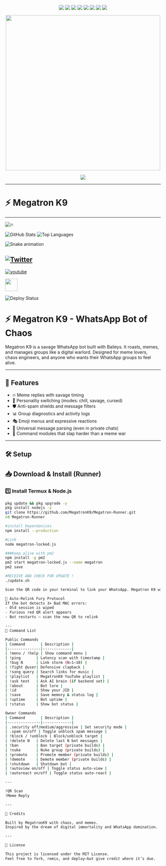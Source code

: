 <p align="center">
  <img src="https://img.shields.io/github/license/MegatronK9/Megatron?style=for-the-badge">
  <img src="https://img.shields.io/github/stars/MegatronK9/Megatron?style=for-the-badge">
  <img src="https://img.shields.io/github/forks/MegatronK9/Megatron?style=for-the-badge">
  <img src="https://img.shields.io/badge/Mode-Savage-red?style=for-the-badge">
  <img src="https://img.shields.io/badge/Chaos%20Level-9000-purple?style=for-the-badge">
  <img src="https://img.shields.io/badge/Status-Deploying-blue?style=for-the-badge">
  <img src="https://img.shields.io/github/package-json/v/MegatronK9/Megatron?label=Version&style=for-the-badge&color=orange">
  <img src="https://img.shields.io/github/last-commit/MegatronK9/Megatron?label=Last%20Updated&style=for-the-badge&color=yellow">
</p>

<p align="center">
  <img src="https://media.giphy.com/media/3o7aD2saalBwwftBIY/giphy.gif" width="500">
</p>

<p align="center">
  <img src="https://img.shields.io/badge/🔥-MegatronK9-red?style=for-the-badge">
</p>

---

# ⚡ Megatron K9

---

![🔥](https://img.shields.io/badge/🔥-MegatronK9-red?style=for-the-badge)

![GitHub Stats](https://github-readme-stats.vercel.app/api?username=MegatronK9&show_icons=true&theme=radical)
![Top Languages](https://github-readme-stats.vercel.app/api/top-langs/?username=MegatronK9&layout=compact&theme=radical)

![Snake animation](https://github.com/MegatronK9/MegatronK9/blob/output/github-contribution-grid-snake.svg)

[![Twitter](https://img.shields.io/badge/Twitter-@MegatronK9-blue?style=flat&logo=twitter)](https://twitter.com/MegatronK9)
---
[![youtube](https://img.shields.io/badge/youtube-@MegatronK9-red?style=round&logo=youtube)](https://youtube.com/MegatronK9)

<img src="https://cdn.jsdelivr.net/gh/devicons/devicon/icons/javascript/javascript-original.svg" width="40"/>

![Deploy Status](https://github.com/MegatronK9/Megatron/actions/workflows/deploy.yml/badge.svg)

# ⚡ Megatron K9 - WhatsApp Bot of Chaos

Megatron K9 is a savage WhatsApp bot built with Baileys. It roasts, memes, and manages groups like a digital warlord. Designed for meme lovers, chaos engineers, and anyone who wants their WhatsApp groups to feel alive.

---

## 🚀 Features

- 🔥 Meme replies with savage timing
- 🧠 Personality switching (modes: chill, savage, cursed)
- 🛡️ Anti-spam shields and message filters
- 📊 Group diagnostics and activity logs
- 🎭 Emoji menus and expressive reactions
- 🧵 Universal message parsing (even in private chats)
- 🧨 Command modules that slap harder than a meme war

---

## 🛠️ Setup

## 📥 Download & Install (Runner)

### 1️⃣ Install Termux & Node.js
```bash
pkg update && pkg upgrade -y
pkg install nodejs -y
git clone https://github.com/MegatronK9/Megatron-Runner.git
cd Megatron-Runner

#install Dependancies
npm install --production

#Link
node megatron-locked.js

###Keep alive with pm2
npm install -g pm2
pm2 start megatron-locked.js --name megatron
pm2 save

#RECEIVE AND CHECK FOR UPDATE !
./update.sh

Scan the QR code in your terminal to link your WhatsApp. Megatron K9 will awaken and begin its reign.

🔄 Auto‑Relink Fury Protocol
If the bot detects 3× Bad MAC errors:
- Old session is wiped
- Furious red QR alert appears
- Bot restarts — scan the new QR to relink

---
🎯 Command List

Public Commands
| Command       | Description |
|---------------|-------------|
| !menu / !help | Show command menu |
| !ping       | Latency scan with timestamp |
| !bug N      | Link storm (N=1–10) |
| !fight @user| Defensive clapback |
| !song query | Search links for music |
| !playlist   | MegatronK9 YouTube playlist |
| !ask text   | Ask AI brain (if backend set) |
| !about      | Bot lore |
| !id         | Show your JID |
| !save       | Save memory & status log |
| !uptime     | Bot uptime |
| !status     | Show bot status |

Owner Commands
| Command       | Description |
|---------------|-------------|
| .security off/medium/aggressive | Set security mode |
| .spam on/off | Toggle unblock spam message |
| !block / !unblock | Block/unblock target |
| !delete N   | Delete last N bot messages |
| !ban        | Ban target (private builds) |
| !nuke       | Nuke group (private builds) |
| !promote    | Promote member (private builds) |
| !demote     | Demote member (private builds) |
| !shutdown   | Shutdown bot |
| !autoview on/off | Toggle status auto-view |
| !autoreact on/off | Toggle status auto-react |

---

!QR Scan
!Meme Reply

---

🧠 Credits

Built by MegatrօռK9 with chaos, and memes.  
Inspired by the dream of digital immortality and WhatsApp domination.

---

📜 License

This project is licensed under the MIT License.  
Feel free to fork, remix, and deploy—but give credit where it’s due.
